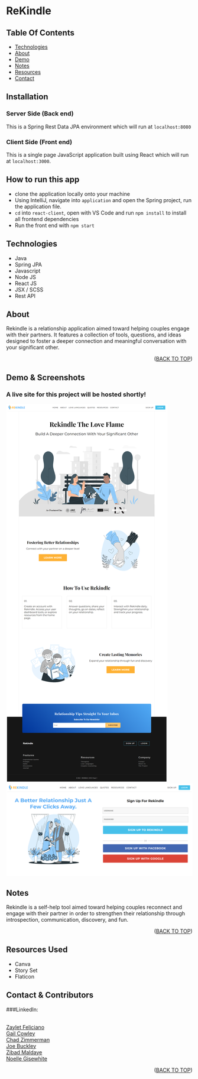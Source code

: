 # ReKindle

<div id="top"></div>

## Table Of Contents

- <a href="#lang">Technologies</a>
- <a href="#about">About</a>
- <a href="#demo">Demo</a>
- <a href="#notes">Notes</a>
- <a href="#resources">Resources</a>
- <a href="#contact">Contact</a>

## Installation

### Server Side (Back end)
This is a Spring Rest Data JPA environment which will run at `localhost:8080`

### Client Side (Front end)

This is a single page JavaScript application built using React which will run at `localhost:3000`.

## How to run this app

- clone the application locally onto your machine
- Using IntelliJ, navigate into `application` and open the Spring project, run the application file.
- `cd` into `react-client`, open with VS Code and run `npm install` to install all frontend dependencies
- Run the front end with `npm start`

<div id ="lang">

## Technologies

- Java
- Spring JPA
- Javascript
- Node JS
- React JS
- JSX / SCSS
- Rest API

<!-- About -->
<div id ="about">

## About

Rekindle is a relationship application aimed toward helping couples engage with their partners. It features a collection of tools, questions, and ideas designed to foster a deeper connection and meaningful conversation with your significant other.

<p align="right">(<a href="#top">BACK TO TOP</a>)</p>

<div id ="demo">

## Demo & Screenshots

### A live site for this project will be hosted shortly!

<img src='application/src/main/resources/static/images/rek-ss-01.png' border='0' alt='project'/>

<img src='application/src/main/resources/static/images/rek-ss-02.png' border='0' alt='project'/>

<div id ="notes">

## Notes

Rekindle is a self-help tool aimed toward helping couples reconnect and engage with their partner in order to strengthen their relationship through introspection, communication, discovery, and fun.

<p align="right">(<a href="#top">BACK TO TOP</a>)</p>

<div id ="resources">

## Resources Used

- Canva
- Story Set
- Flaticon

<div id="contact">

## Contact & Contributors

###LinkedIn:

<br><a href="https://www.linkedin.com/in/zayletfeliciano/">Zaylet Feliciano</a>
<br><a href="https://www.linkedin.com/in/11gailanne/">Gail Cowley</a>
<br><a href="https://www.linkedin.com/in/chad-zimmerman-4b4b35220/">Chad Zimmerman</a>
<br><a href="https://www.linkedin.com/in/joe-buckley-4358561a2/">Joe Buckley</a>
<br><a href="https://www.linkedin.com/in/zibad/">Zibad Maldaye</a>
<br><a href="https://www.linkedin.com/in/noellegisewhite/">Noelle Gisewhite</a>

<p align="right">(<a href="#top">BACK TO TOP</a>)</p>
